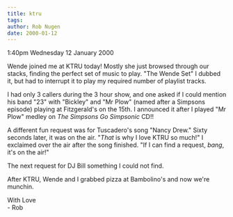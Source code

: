 ```yaml
---
title: ktru
tags: 
author: Rob Nugen
date: 2000-01-12
---
```


<title>KTRU Mr Plow</title>
<p class=date>1:40pm Wednesday 12 January 2000</p>

<p>Wende joined me at KTRU today!  Mostly she just browsed through our
stacks, finding the perfect set of music to play.  "The Wende Set" I
dubbed it, but had to interrupt it to play my required number of
playlist tracks.  

<p>I had only 3 callers during the 3 hour show, and one asked if I could
mention his band "23" with "Bickley" and "Mr Plow" (named after a
Simpsons episode) playing at Fitzgerald's on the 15th.  I announced it
after I played "Mr Plow" medley on <em>The Simpsons Go Simpsonic</em>
CD!!

<p>A different fun request was for Tuscadero's song "Nancy Drew."  Sixty
seconds later, it was on the air. "<em>That</em> is why I love KTRU so
much!" I exclaimed over the air after the song finished.  "If I can find
a request, <em>bang</em>, it's on the air!"

<p>The next request for DJ Bill something I could not find.

<p>After KTRU, Wende and I grabbed pizza at Bambolino's and now we're
munchin.

<p>With Love
<br>- Rob

